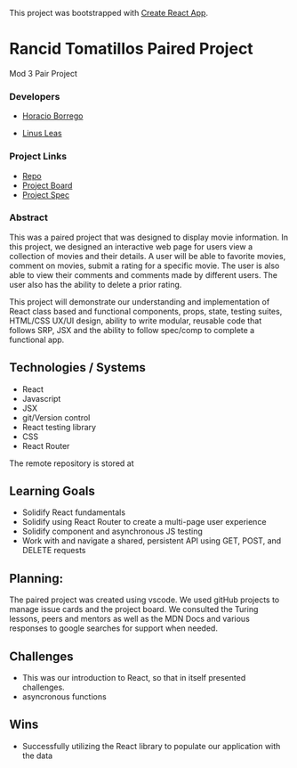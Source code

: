 This project was bootstrapped with [Create React App](https://github.com/facebook/create-react-app).

# Rancid Tomatillos Paired Project
Mod 3 Pair Project

### Developers

  * [Horacio Borrego](https://github.com/HoracioBorrego)
  
  * [Linus Leas](https://github.com/Leasw144)

### Project Links
- [Repo](https://github.com/Leasw144/rancid-tomatatillos)
- [Project Board](https://github.com/Leasw144/rancid-tomatatillos/projects/1)
- [Project Spec](https://frontend.turing.io/projects/module-3/rancid-tomatillos-v2.html)

### Abstract

This was a paired project that was designed to display movie information. In this project, we designed an interactive web page for users view a collection of movies and their details. A user will be able to favorite movies, comment on movies, submit a rating for a specific movie. The user is also able to view their comments and comments made by different users. The user also has the ability to delete a prior rating.

This project will demonstrate our understanding and implementation of React class based and functional components, props, state, testing suites, HTML/CSS UX/UI design, ability to write modular, reusable code that follows SRP, JSX and the ability to follow spec/comp to complete a functional app.

## Technologies / Systems
* React
* Javascript
* JSX
* git/Version control
* React testing library
* CSS
* React Router

The remote repository is stored at 

## Learning Goals ##

* Solidify React fundamentals
* Solidify using React Router to create a multi-page user experience
* Solidify component and asynchronous JS testing
* Work with and navigate a shared, persistent API using GET, POST, and DELETE requests

## Planning: ##
 
The paired project was created using vscode. We used gitHub projects to manage issue cards and the project board. We consulted the Turing lessons, peers and mentors as well as the MDN Docs and various responses to google searches for support when needed.
 
## Challenges ##
 
* This was our introduction to React, so that in itself presented challenges.
* asyncronous functions
  
## Wins ##
  
* Successfully utilizing the React library to populate our application with the data
  
  
